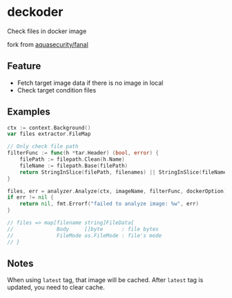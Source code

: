 # deckoder
Check files in docker image

fork from [aquasecurity/fanal](https://github.com/aquasecurity/fanal)

## Feature

- Fetch target image data if there is no image in local
- Check target condition files

## Examples

```go
ctx := context.Background()
var files extractor.FileMap

// Only check file path
filterFunc := func(h *tar.Header) (bool, error) {
    filePath := filepath.Clean(h.Name)
    fileName := filepath.Base(filePath)
    return StringInSlice(filePath, filenames) || StringInSlice(fileName, filenames), nil
}

files, err = analyzer.Analyze(ctx, imageName, filterFunc, dockerOption)
if err != nil {
	return nil, fmt.Errorf("failed to analyze image: %w", err)
}

// files => map[filename string]FileData{
//              Body     []byte      : file bytes
//              FileMode os.FileMode : file's mode
// }

```


## Notes
When using `latest` tag, that image will be cached. After `latest` tag is updated, you need to clear cache.
